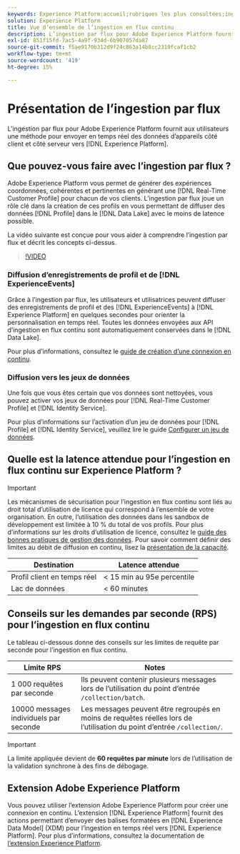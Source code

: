 ```yaml
---
keywords: Experience Platform;accueil;rubriques les plus consultées;ingestion de données;données ingérées;diffusion en continu;présentation;ingestion en flux continu;latence;latence en flux continu;
solution: Experience Platform
title: Vue d’ensemble de l’ingestion en flux continu
description: L’ingestion par flux pour Adobe Experience Platform fournit aux utilisateurs une méthode pour envoyer en temps réel des données d’appareils côté client et côté serveur vers Experience Platform.
exl-id: 851f15fd-7ac5-4a9f-934d-6b907057da87
source-git-commit: f5ae9170b312d9f24c863a14b8cc2310fcaf1cb2
workflow-type: tm+mt
source-wordcount: '419'
ht-degree: 15%

---
```


# Présentation de l’ingestion par flux

L’ingestion par flux pour Adobe Experience Platform fournit aux utilisateurs une méthode pour envoyer en temps réel des données d’appareils côté client et côté serveur vers [!DNL Experience Platform].

## Que pouvez-vous faire avec l’ingestion par flux ?

Adobe Experience Platform vous permet de générer des expériences coordonnées, cohérentes et pertinentes en générant une [!DNL Real-Time Customer Profile] pour chacun de vos clients. L’ingestion par flux joue un rôle clé dans la création de ces profils en vous permettant de diffuser des données [!DNL Profile] dans le [!DNL Data Lake] avec le moins de latence possible.

La vidéo suivante est conçue pour vous aider à comprendre l’ingestion par flux et décrit les concepts ci-dessus.

>[!VIDEO](https://video.tv.adobe.com/v/31636?quality=12&learn=on&captions=fre_fr)

### Diffusion d’enregistrements de profil et de [!DNL ExperienceEvents]

Grâce à l’ingestion par flux, les utilisateurs et utilisatrices peuvent diffuser des enregistrements de profil et des [!DNL ExperienceEvents] à [!DNL Experience Platform] en quelques secondes pour orienter la personnalisation en temps réel. Toutes les données envoyées aux API d’ingestion en flux continu sont automatiquement conservées dans le [!DNL Data Lake].

Pour plus d’informations, consultez le [guide de création d’une connexion en continu](../tutorials/create-streaming-connection.md).

### Diffusion vers les jeux de données

Une fois que vous êtes certain que vos données sont nettoyées, vous pouvez activer vos jeux de données pour [!DNL Real-Time Customer Profile] et [!DNL Identity Service].

Pour plus d’informations sur l’activation d’un jeu de données pour [!DNL Profile] et [!DNL Identity Service], veuillez lire le guide [Configurer un jeu de données](../../profile/tutorials/dataset-configuration.md).

## Quelle est la latence attendue pour l’ingestion en flux continu sur Experience Platform ?

>[!IMPORTANT]
>
>Les mécanismes de sécurisation pour l’ingestion en flux continu sont liés au droit total d’utilisation de licence qui correspond à l’ensemble de votre organisation. En outre, l’utilisation des données dans les sandbox de développement est limitée à 10 % du total de vos profils. Pour plus d’informations sur les droits d’utilisation de licence, consultez le [guide des bonnes pratiques de gestion des données](../../landing/license-usage-and-guardrails/data-management-best-practices.md). Pour savoir comment définir des limites au débit de diffusion en continu, lisez la [présentation de la capacité](../../landing/license-usage-and-guardrails/capacity.md).

| Destination | Latence attendue |
| --------- | ---------------- |
| Profil client en temps réel | &lt; 15 min au 95e percentile |
| Lac de données | &lt; 60 minutes |

## Conseils sur les demandes par seconde (RPS) pour l’ingestion en flux continu

Le tableau ci-dessous donne des conseils sur les limites de requête par seconde pour l’ingestion en flux continu.

| Limite RPS | Notes |
| --- | --- |
| 1 000 requêtes par seconde | Ils peuvent contenir plusieurs messages lors de l’utilisation du point d’entrée `/collection/batch`. |
| 10000 messages individuels par seconde | Les messages peuvent être regroupés en moins de requêtes réelles lors de l’utilisation du point d’entrée `/collection/`. |

>[!IMPORTANT]
>
>La limite appliquée devient de **60 requêtes par minute** lors de l’utilisation de la validation synchrone à des fins de débogage.

## Extension Adobe Experience Platform

Vous pouvez utiliser l’extension Adobe Experience Platform pour créer une connexion en continu. L’extension [!DNL Experience Platform] fournit des actions permettant d’envoyer des balises formatées en [!DNL Experience Data Model] (XDM) pour l’ingestion en temps réel vers [!DNL Experience Platform]. Pour plus d’informations, consultez la documentation de [l’extension Experience Platform](../../tags/extensions/client/web-sdk/overview.md).

